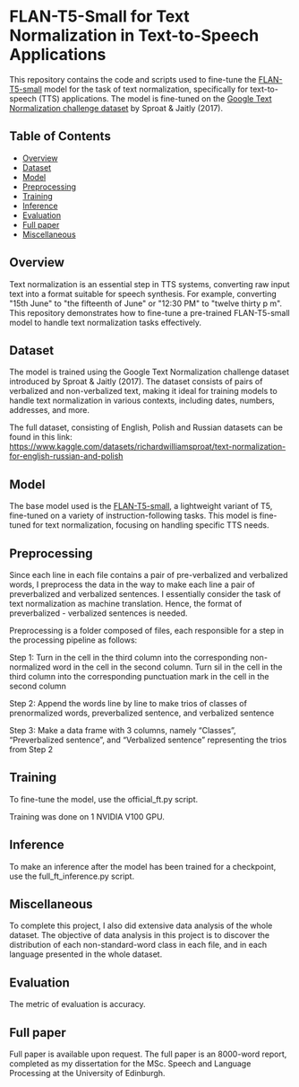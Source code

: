 # FLAN-T5-Small for Text Normalization in Text-to-Speech Applications

This repository contains the code and scripts used to fine-tune the [FLAN-T5-small](https://huggingface.co/google/flan-t5-small) model for the task of text normalization, specifically for text-to-speech (TTS) applications. The model is fine-tuned on the [Google Text Normalization challenge dataset](https://www.aclweb.org/anthology/P17-2032/) by Sproat & Jaitly (2017).

## Table of Contents
- [Overview](#overview)
- [Dataset](#dataset)
- [Model](#model)
- [Preprocessing](#preprocessing)
- [Training](#training)
- [Inference](#inference)
- [Evaluation](#evaluation)
- [Full paper](#full_paper)
- [Miscellaneous](#misc)


## Overview
Text normalization is an essential step in TTS systems, converting raw input text into a format suitable for speech synthesis. For example, converting "15th June" to "the fifteenth of June" or "12:30 PM" to "twelve thirty p m". This repository demonstrates how to fine-tune a pre-trained FLAN-T5-small model to handle text normalization tasks effectively.

## Dataset
The model is trained using the Google Text Normalization challenge dataset introduced by Sproat & Jaitly (2017). The dataset consists of pairs of verbalized and non-verbalized text, making it ideal for training models to handle text normalization in various contexts, including dates, numbers, addresses, and more.

The full dataset, consisting of English, Polish and Russian datasets can be found in this link: https://www.kaggle.com/datasets/richardwilliamsproat/text-normalization-for-english-russian-and-polish

## Model
The base model used is the [FLAN-T5-small](https://huggingface.co/google/flan-t5-small), a lightweight variant of T5, fine-tuned on a variety of instruction-following tasks. This model is fine-tuned for text normalization, focusing on handling specific TTS needs.

## Preprocessing
Since each line in each file contains a pair of pre-verbalized and verbalized words, I preprocess the data in the way to make each line a pair of preverbalized and verbalized sentences. I essentially consider the task of text normalization as machine translation. Hence, the format of preverbalized - verbalized sentences is needed. 

Preprocessing is a folder composed of files, each responsible for a step in the processing pipeline as follows:

Step 1: Turn <self> in the cell in the third column into the corresponding non-normalized word in the cell in the second column. Turn sil in the cell in the third column into the corresponding punctuation mark in the cell in the second column

Step 2: Append the words line by line to make trios of classes of prenormalized words, preverbalized sentence, and verbalized sentence

Step 3: Make a data frame with 3 columns, namely “Classes”, “Preverbalized sentence”, and “Verbalized sentence” representing the trios from Step 2


## Training
To fine-tune the model, use the official_ft.py script.

Training was done on 1 NVIDIA V100 GPU. 

## Inference
To make an inference after the model has been trained for a checkpoint, use the full_ft_inference.py script.

## Miscellaneous
To complete this project, I also did extensive data analysis of the whole dataset. The objective of data analysis in this project is to discover the distribution of each non-standard-word class in each file, and in each language presented in the whole dataset. 

## Evaluation
The metric of evaluation is accuracy. 

## Full paper
Full paper is available upon request. The full paper is an 8000-word report, completed as my dissertation for the MSc. Speech and Language Processing at the University of Edinburgh. 
